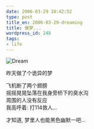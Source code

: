 ```yaml
---
date: 2006-03-29 10:42:52
type: post
title_en: 2006-03-29-dreaming
title: 做梦...
wordpress_id: 248
tags:
- life
---
```


![Dream](http://static.flickr.com/51/119600627_7fce56329c_m.jpg)

昨天做了个诡异的梦

飞机断了两个翅膀  
摇摇晃晃坠落在我身旁桥下的臭水沟  
周围的人没有反应  
我高呼着: 打114救人...

才知道, 梦里人也能黑色幽默一吧...
